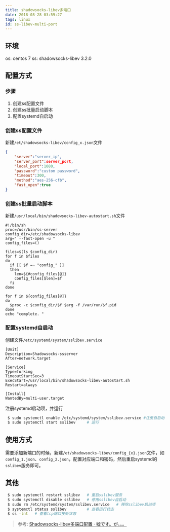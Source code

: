 ```yaml
---
title: shadowsocks-libev多端口
date: 2018-08-28 03:59:27
tags: linux
id: ss-libev-multi-port
---
```

## 环境
os: centos 7 
ss: shadowsocks-libev 3.2.0

## 配置方式
### 步骤
1. 创建ss配置文件
2. 创建ss批量启动脚本
3. 配置systemd自启动
<!--more-->

### 创建ss配置文件
新建`/et/shadowsocks-libev/config_x.json`文件
```json
{
    "server":"server_ip",
    "server_port":server_port,
    "local_port":1080,
    "password":"custom password",
    "timeout":300,
    "method":"aes-256-cfb",
    "fast_open":true
}
```

### 创建ss批量启动脚本
新建`/usr/local/bin/shadowsocks-libev-autostart.sh`文件
```shell
#!/bin/sh
proc=/usr/bin/ss-server
config_dir=/etc/shadowsocks-libev
arg=" --fast-open -u "
config_files=()

files=$(ls $config_dir)
for f in $files
do 
  if [[ $f =~ "config_" ]]
  then 
    len=${#config_files[@]}
    config_files[$len]=$f
  fi
done 

for f in ${config_files[@]}
do 
  $proc -c $config_dir/$f $arg -f /var/run/$f.pid
done 
echo "complete. "
```

### 配置systemd自启动
创建文件`/etc/systemd/system/sslibev.service`
```service
[Unit]
Description=Shadowsocks-ssserver
After=network.target

[Service]
Type=forking
TimeoutStartSec=3
ExecStart=/usr/local/bin/shadowsocks-libev-autostart.sh
Restart=always

[Install]
WantedBy=multi-user.target
```
注册systemd启动项，并运行
```bash
 $ sudo systemctl enable /etc/systemd/system/sslibev.service #注册自启动
 $ sudo systemctl start sslibev     # 运行
```

## 使用方式
需要添加新端口的时候，新建`/et/shadowsocks-libev/config_{x}.json`文件，如`config_1.json`、`config_2.json`，配置对应端口和密码，然后重启systemd的`sslibev`服务即可。

## 其他
```bash
 $ sudo systemctl restart sslibev   # 重启sslibev服务
 $ sudo systemctl disable sslibev   # 停用sslibev自启动
 $ sudo rm /etc/systemd/system/sslibev.service   # 移除sslibev启动项
 $ systemctl status sslibev         # 查看运行状态
 $ ss -lnt   # 查看tcp端口接听状态
```

> 参考: [Shadowsocks-libev多端口配置 · 嘘です。が。。。](https://usodesu.ga/2018-06-21/Shadowsocks-libev-Multiple-Port-with-Systemd/)
